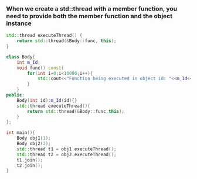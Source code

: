 ### When we create a std::thread with a member function, you need to provide both the member function and the object instance

```cpp
std::thread executeThread() {
    return std::thread(&Body::func, this); 
}
```

```cpp
class Body{
    int m_Id;
    void func() const{
        for(int i=0;i<10000;i++){
            std::cout<<"Function being executed in object id: "<<m_Id<<std::endl;
        }
    }
public:
    Body(int id):m_Id(id){}
    std::thread executeThread(){
        return std::thread(&Body::func,this);
    }
};

int main(){
    Body obj1(1);
    Body obj2(2);
    std::thread t1 = obj1.executeThread();
    std::thread t2 = obj2.executeThread();
    t1.join();
    t2.join();
}
```
